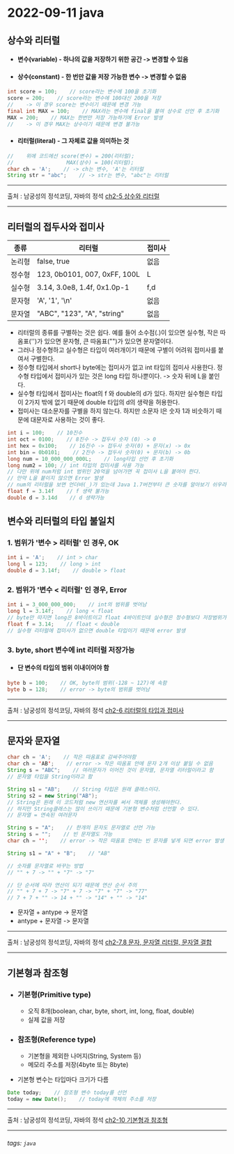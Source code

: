# 2022-09-11 java

## 상수와 리터럴

* #### 변수(variable) - 하나의 값을 저장하기 위한 공간 -> 변경할 수 있음
* #### 상수(constant) - 한 번만 값을 저장 가능한 변수 -> 변경할 수 없음
```java
int score = 100;    // score라는 변수에 100을 초기화
score = 200;    // score라는 변수에 100대신 200을 저장
//    -> 이 경우 score는 변수이기 때문에 변경 가능
final int MAX = 100;    // MAX라는 변수에 final을 붙여 상수로 선언 후 초기화
MAX = 200;    // MAX는 한번만 저장 가능하기에 Error 발생
//    -> 이 경우 MAX는 상수이기 때문에 변경 불가능
```
* #### 리터럴(literal) - 그 자체로 값을 의미하는 것
```java
//    위에 코드에선 score(변수) = 200(리터럴);
//                 MAX(상수) = 100(리터럴);
char ch = 'A';    // -> ch는 변수, 'A'는 리터럴
String str = "abc";    // -> str는 변수, "abc"는 리터럴
```
---
출처 : 남궁성의 정석코딩, 자바의 정석 [ch2-5 상수와 리터럴](https://www.youtube.com/watch?v=17FmvFm0E68&list=PLW2UjW795-f6xWA2_MUhEVgPauhGl3xIp&index=13)
___

## 리터럴의 접두사와 접미사

| 종류 | 리터럴 | 접미사 |
| -------- | -------- | -------- |
| 논리형     | false, true     | 없음     |
| 정수형     | 123, 0b0101, 007, 0xFF, 100L   | L     |
| 실수형     | 3.14, 3.0e8, 1.4f, 0x1.0p-1    | f,d     |
| 문자형     | 'A', '1', '\n'     | 없음     |
| 문자열     | "ABC", "123", "A", "string"     | 없음     |
* 리터럴의 종류를 구별하는 것은 쉽다. 예를 들어 소수점(.)이 있으면 실수형, 작은 따옴표('')가 있으면 문자형, 큰 따옴표("")가 있으면 문자열이다.
* 그러나 정수형하고 실수형은 타입이 여러개이기 때문에 구별이 어려워 접미사를 붙여서 구별한다.
* 정수형 타입에서 short나 byte에는 접미사가 없고 int 타입의 접미사 사용한다. 정수형 타입에서 접미사가 있는 것은 long 타입 하나뿐이다. -> 숫자 뒤에 L을 붙인다.
* 실수형 타입에서 접미사는 float의 f 와 double의 d가 있다. 하지만 실수형은 타입이 2가지 밖에 없기 때문에 double 타입의 d의 생략을 허용한다.
* 접미사는 대소문자를 구별을 하지 않는다. 하지만 소문자 l은 숫자 1과 비숫하기 때문에 대문자로 사용하는 것이 좋다.
```java
int i = 100;    // 10진수
int oct = 0100;    // 8진수 -> 접두사 숫자 (0) -> 0 
int hex = 0x100;    // 16진수 -> 접두사 숫자(0) + 문자(x) -> 0x
int bin = 0b0101;    // 2진수 -> 접두사 숫자(0) + 문자(b) -> 0b
long num = 10_000_000_000L;    // long타입 선언 후 초기화
long num2 = 100; // int 타입의 접미사를 사용 가능
// 다만 위에 num처럼 int 범위인 20억을 넘어가면 꼭 접미사 L을 붙여야 한다.
// 만약 L을 붙이지 않으면 Error 발생
// num의 리터럴을 보면 언더바(_)가 있는데 Java 1.7버전부터 큰 숫자를 알아보기 쉬우라고 만든 기능이다. 3자리씩 넣는 것이 보통이지만 마음대로 아무데나 넣을 수 있다.
float f = 3.14f    // f 생략 불가능
double d = 3.14d    // d 생략가능
```
## 변수와 리터럴의 타입 불일치

### 1. 범위가 '변수 > 리터럴' 인 경우, OK
```java
int i = 'A';    // int > char
long l = 123;    // long > int
double d = 3.14f;    // double > float
```
### 2. 범위가 '변수 < 리터럴' 인 경우, Error
```java
int i = 3_000_000_000;    // int의 범위를 벗어남
long l = 3.14f;    // long < float
// byte만 따지면 long은 8바이트이고 float 4바이트인데 실수형은 정수형보다 저장범위가 훨씬 넓기 때문에 error 발생
float f = 3.14;    // float < double
// 실수형 리터럴에 접미사가 없으면 double 타입이기 때문에 error 발생
```
### 3. byte, short 변수에 int 리터럴 저장가능
* #### 단 변수의 타입의 범위 이내이어야 함
```java
byte b = 100;    // OK, byte의 범위(-128 ~ 127)에 속함
byte b = 128;    // error -> byte의 범위를 벗어남
```

---
출처 : 남궁성의 정석코딩, 자바의 정석 [ch2-6 리터럴의 타입과 접미사](https://www.youtube.com/watch?v=ee6h4xFXsTw&list=PLW2UjW795-f6xWA2_MUhEVgPauhGl3xIp&index=14)
___

## 문자와 문자열
```java
char ch = 'A';    // 작은 따옴표로 감싸주어야함
char ch = 'AB';    // error -> 작은 따옴표 안에 문자 2개 이상 붙일 수 없음
String s = "ABC";    // 여러문자가 이어진 것이 문자열, 문자열 리터럴이라고 함
// 문자열 타입을 String이라고 함

String s1 = "AB";    // String 타입은 원래 클래스이다.
String s2 = new String("AB");
// String은 원래 이 코드처럼 new 연산자를 써서 객체를 생성해야한다. 
// 하지만 String클래스는 많이 쓰이기 때문에 기본형 변수처럼 선언할 수 있다.
// 문자열 = 연속된 여러문자

String s = "A";    // 한개의 문자도 문자열로 선언 가능
String s = "";    // 빈 문자열도 가능
char ch = '';    // error -> 작은 따옴표 안에는 빈 문자를 넣게 되면 error 발생

String s1 = "A" + "B";    // "AB"

// 숫자를 문자열로 바꾸는 방법
// "" + 7 -> "" + "7" -> "7"

// 단 순서에 따라 연산이 되기 때문에 연산 순서 주의
// "" + 7 + 7 -> "7" + 7 -> "7" + "7" -> "77"
// 7 + 7 + "" -> 14 + "" -> "14" + "" -> "14"
```
* 문자열 + antype -> 문자열
* antype + 문자열 -> 문자열

---
출처 : 남궁성의 정석코딩, 자바의 정석 [ch2-7,8 문자, 문자열 리터럴, 문자열 결합](https://www.youtube.com/watch?v=3_-uiIq2vAA&list=PLW2UjW795-f6xWA2_MUhEVgPauhGl3xIp&index=15)
___

## 기본형과 참조형
* ### 기본형(Primitive type)
    * 오직 8개(boolean, char, byte, short, int, long, float, double)
    * 실제 값을 저장
    
* ### 참조형(Reference type)
    * 기본형을 제외한 나머지(String, System 등)
    * 메모리 주소를 저장(4byte 또는 8byte)
    
* 기본형 변수는 타입마다 크기가 다름

```java
Date today;    // 참조형 변수 today를 선언
today = new Date();    // today에 객체의 주소를 저장
```

---
출처 : 남궁성의 정석코딩, 자바의 정석 [ch2-10 기본형과 참조형](https://www.youtube.com/watch?v=xKj4N6eReQQ&list=PLW2UjW795-f6xWA2_MUhEVgPauhGl3xIp&index=175)
___
###### tags: `java`
